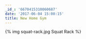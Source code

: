 ```yaml
---
_id_: '6670415310060687'
date: '2017-06-04 15:00:15'
title: New Home Gym
---
```


{% img squat-rack.jpg Squat Rack %}
